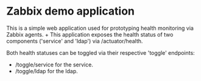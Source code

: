 # Zabbix demo application

This is a simple web application used for prototyping health monitoring via Zabbix agents. +
This application exposes the health status of two components ('service' and 'ldap') via /actuator/health.

Both health statuses can be toggled via their respective 'toggle' endpoints:
* /toggle/service for the service.
* /toggle/ldap for the ldap.

